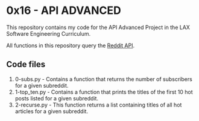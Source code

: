 # 0x16 - API ADVANCED
This repository contains my code for the API Advanced Project in the LAX
Software Engineering Curriculum.

All functions in this repository query the [Reddit API](https://www.reddit.com/dev/api/).

## Code files
1. 0-subs.py - Contains a function that returns the number of subscribers for
	a given subreddit.
2. 1-top_ten.py - Contains a function that prints the titles of the first 10
	hot posts listed for a given subreddit.
3. 2-recurse.py - This function returns a list containing titles of all hot
	articles for a given subreddit.
